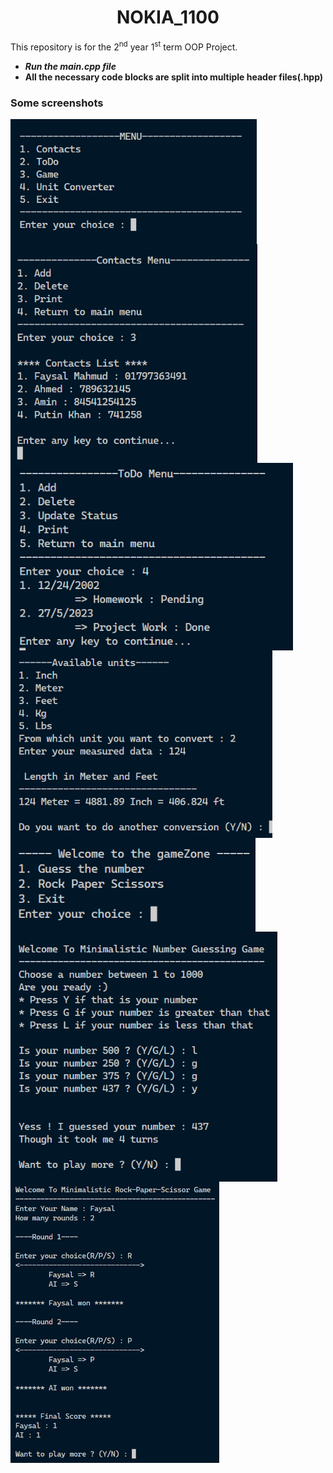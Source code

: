 <h1 align="center">NOKIA_1100</h1>

This repository is for the 2<sup>nd</sup> year 1<sup>st</sup> term OOP Project.

- <b><i>Run the main.cpp file</i></b>
- **All the necessary code blocks are split into multiple header files(.hpp)**

<h3> Some screenshots </h3>


<img src="./img/menu.png" alt = "Menu" style="height:200px" align="center"/>
<img src="./img/contacts.png" alt = "Contacts" style="height:350px" align="center"/>
<img src="./img/todo.png" alt = "ToDo" style="height:300px" align="center" />
<img src="./img/unit.png" alt = "Unit Converter" style="height:300px" align="center" />
<img src="./img/game.png" alt = "Game" style="height:150px" align="center" />
<img src="./img/guess.png" alt = "Guess" style="height:400px" align="center" />
<img src="./img/rpc.png" alt = "Rock-Paper" style="height:450px" align="center" />